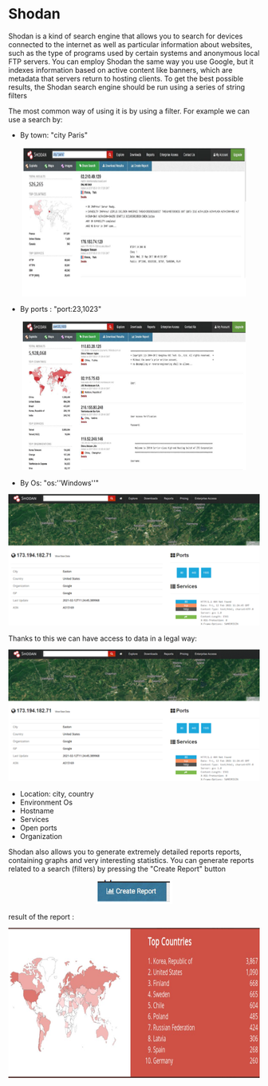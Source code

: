 # Shodan

Shodan is a kind of search engine that allows you to search for devices connected to the internet as well as particular information about websites, such as the type of programs used by certain systems and anonymous local FTP servers. You can employ Shodan the same way you use Google, but it indexes information based on active content like banners, which are metadata that servers return to hosting clients. To get the best possible results, the Shodan search engine should be run using a series of string filters

The most common way of using it is by using a filter.
For example we can use a search by:

- By town: "city Paris"

<p align="center">
  <img src="https://github.com/MichalonCarpino/Tools_Legal_Utilisation/blob/main/Tools_Legal_Utilisation/images/SHO2.PNG?raw=true" width="450" height="300" />  
  
</p>



- By ports : "port:23,1023"
<p align="center">
  <img src="https://github.com/MichalonCarpino/Tools_Legal_Utilisation/blob/main/Tools_Legal_Utilisation/images/SHO3.PNG?raw=true" width="450" height="300" />  
  
</p>



- By Os: "os:''Windows''"

<p align="center">
  <img src="https://github.com/MichalonCarpino/Tools_Legal_Utilisation/blob/main/Tools_Legal_Utilisation/images/SHO1.PNG?raw=true"  />  
  
</p>


Thanks to this we can have access to data in a legal way:
<p align="center">
  <img src="https://github.com/MichalonCarpino/Tools_Legal_Utilisation/blob/main/Tools_Legal_Utilisation/images/SHO1.PNG" />  
  
</p>


- Location: city, country
- Environment Os
- Hostname
- Services
- Open ports
- Organization



Shodan also allows you to generate extremely detailed reports
reports, containing graphs and very interesting statistics.
You can generate reports related to a search (filters)
by pressing the "Create Report" button

<p align="center">
  <img src="https://github.com/MichalonCarpino/Tools_Legal_Utilisation/blob/main/Tools_Legal_Utilisation/images/SHO5.PNG?raw=true" />  
  
</p>

result of the report :
<p align="center">
  <img src="https://github.com/MichalonCarpino/Tools_Legal_Utilisation/blob/main/Tools_Legal_Utilisation/images/SHOreport.PNG?raw=true" width="550" height="300" />  
  
</p>


